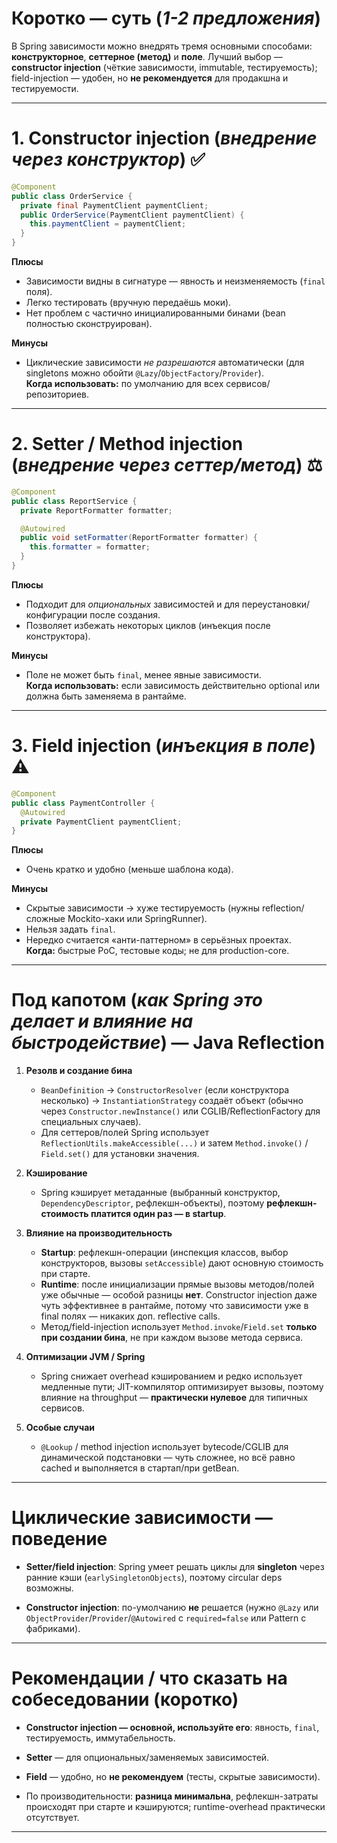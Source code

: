 # Коротко — суть (*1-2 предложения*)

В Spring зависимости можно внедрять тремя основными способами: **конструкторное**, **сеттерное (метод)** и **поле**. Лучший выбор — **constructor injection** (чёткие зависимости, immutable, тестируемость); field-injection — удобен, но **не рекомендуется** для продакшна и тестируемости.

---
# 1. Constructor injection (*внедрение через конструктор*) ✅

```java
@Component
public class OrderService {
  private final PaymentClient paymentClient;
  public OrderService(PaymentClient paymentClient) {
    this.paymentClient = paymentClient;
  }
}
```

**Плюсы**
- Зависимости видны в сигнатуре — явность и неизменяемость (`final` поля).    
- Легко тестировать (вручную передаёшь моки).    
- Нет проблем с частично инициалированными бинами (bean полностью сконструирован).  

**Минусы**    
- Циклические зависимости _не разрешаются_ автоматически (для singletons можно обойти `@Lazy`/`ObjectFactory`/`Provider`).  
    **Когда использовать:** по умолчанию для всех сервисов/репозиториев.

---
# 2. Setter / Method injection (*внедрение через сеттер/метод*) ⚖️

```java
@Component
public class ReportService {
  private ReportFormatter formatter;

  @Autowired
  public void setFormatter(ReportFormatter formatter) {
    this.formatter = formatter;
  }
}
```

**Плюсы**
- Подходит для _опциональных_ зависимостей и для переустановки/конфигурации после создания.    
- Позволяет избежать некоторых циклов (инъекция после конструктора).  

**Минусы**
- Поле не может быть `final`, менее явные зависимости.  
    **Когда использовать:** если зависимость действительно optional или должна быть заменяема в рантайме.

---
# 3. Field injection (*инъекция в поле*) ⚠️

```java
@Component
public class PaymentController {
  @Autowired
  private PaymentClient paymentClient;
}
```

**Плюсы**
- Очень кратко и удобно (меньше шаблона кода).  

**Минусы**    
- Скрытые зависимости → хуже тестируемость (нужны reflection/сложные Mockito-хаки или SpringRunner).    
- Нельзя задать `final`.    
- Нередко считается «анти-паттерном» в серьёзных проектах.  
    **Когда:** быстрые PoC, тестовые коды; не для production-core.

---
# Под капотом (*как Spring это делает и влияние на быстродействие*) — Java Reflection

1. **Резолв и создание бина**    
    - `BeanDefinition` → `ConstructorResolver` (если конструктора несколько) → `InstantiationStrategy` создаёт объект (обычно через `Constructor.newInstance()` или CGLIB/ReflectionFactory для специальных случаев).        
    - Для сеттеров/полей Spring использует `ReflectionUtils.makeAccessible(...)` и затем `Method.invoke()` / `Field.set()` для установки значения.
    
2. **Кэширование**    
    - Spring кэширует метаданные (выбранный конструктор, `DependencyDescriptor`, рефлекшн-объекты), поэтому **рефлекшн-стоимость платится один раз — в startup**.
    
3. **Влияние на производительность**    
    - **Startup**: рефлекшн-операции (инспекция классов, выбор конструкторов, вызовы `setAccessible`) дают основную стоимость при старте.        
    - **Runtime**: после инициализации прямые вызовы методов/полей уже обычные — особой разницы **нет**. Constructor injection даже чуть эффективнее в рантайме, потому что зависимости уже в final полях — никаких доп. reflective calls.        
    - Метод/field-injection использует `Method.invoke`/`Field.set` **только при создании бина**, не при каждом вызове метода сервиса.
    
4. **Оптимизации JVM / Spring**    
    - Spring снижает overhead кэшированием и редко использует медленные пути; JIT-компилятор оптимизирует вызовы, поэтому влияние на throughput — **практически нулевое** для типичных сервисов.
    
5. **Особые случаи**    
    - `@Lookup` / method injection использует bytecode/CGLIB для динамической подстановки — чуть сложнее, но всё равно cached и выполняется в стартап/при getBean.

---
# Циклические зависимости — поведение

- **Setter/field injection**: Spring умеет решать циклы для **singleton** через ранние кэши (`earlySingletonObjects`), поэтому circular deps возможны.
    
- **Constructor injection**: по-умолчанию **не** решается (нужно `@Lazy` или `ObjectProvider`/`Provider`/`@Autowired` с `required=false` или Pattern с фабриками).

---
# Рекомендации / что сказать на собеседовании (коротко)

- **Constructor injection — основной, используйте его**: явность, `final`, тестируемость, иммутабельность.
    
- **Setter** — для опциональных/заменяемых зависимостей.
    
- **Field** — удобно, но **не рекомендуем** (тесты, скрытые зависимости).
    
- По производительности: **разница минимальна**, рефлекшн-затраты происходят при старте и кэшируются; runtime-overhead практически отсутствует.

---
